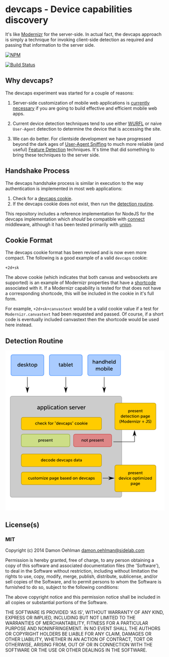 # devcaps - Device capabilities discovery

It's like [Modernizr](http://modernizr.com) for the server-side.  In actual
fact, the devcaps approach is simply a technique for invoking client-side
detection as required and passing that information to the server side.


[![NPM](https://nodei.co/npm/devcaps.png)](https://nodei.co/npm/devcaps/)

[![Build Status](https://img.shields.io/travis/DamonOehlman/devcaps.svg?branch=master)](https://travis-ci.org/DamonOehlman/devcaps) 

## Why devcaps?

The devcaps experiment was started for a couple of reasons:

1. Server-side customization of mobile web applications is
   [currently necessary](http://www.cloudfour.com/css-media-query-for-mobile-is-fools-gold/)
   if you are going to build effective and efficient mobile web apps.

2. Current device detection techniques tend to use either
   [WURFL](http://www.scientiamobile.com/) or naive `User-Agent` detection
   to determine the device that is accessing the site.

3. We can do better. For clientside development we have progressed beyond the
   dark ages of [User-Agent Sniffing](https://secure.wikimedia.org/wikipedia/en/wiki/Browser_sniffing)
   to much more reliable (and useful)
   [Feature Detection](http://www.html5rocks.com/en/tutorials/detection/index.html)
   techniques. It's time that did something to bring these techniques to the server side.

## Handshake Process

The devcaps handshake process is similar in execution to the way authentication is
implemented in most web applications:

1. Check for a [devcaps cookie](#cookie-format).
2. If the devcaps cookie does not exist, then run the
   [detection routine](#detection-routine).

This repository includes a reference implementation for NodeJS for the
devcaps implementation which _should_ be compatible with
[connect](https://github.com/senchalabs/connect) middleware, although it has
been tested primarily with [union](https://github.com/flatiron/union).

## Cookie Format

The devcaps cookie format has been revised and is now even more compact. The
following is a good example of a valid `devcaps` cookie:

```
+2d+sk
```

The above cookie (which indicates that both canvas and websockets are supported)
is an example of Modernizr properties that have a
[shortcode](https://github.com/DamonOehlman/devcaps/blob/master/codes.js)
associated with it. If a Modernizr capability is tested for that does not have a
corresponding shortcode, this will be included in the cookie in it's full form.

For example, `+2d+sk+canvastext` would be a valid cookie value if a test for
`Modernizr.canvastext` had been requested and passed.  Of course, if a short code
is eventually included canvastext then the shortcode would be used here instead.

## Detection Routine

![](https://raw.githubusercontent.com/DamonOehlman/devcaps/master/design/devcaps-process.png)

## License(s)

### MIT

Copyright (c) 2014 Damon Oehlman <damon.oehlman@sidelab.com>

Permission is hereby granted, free of charge, to any person obtaining
a copy of this software and associated documentation files (the
'Software'), to deal in the Software without restriction, including
without limitation the rights to use, copy, modify, merge, publish,
distribute, sublicense, and/or sell copies of the Software, and to
permit persons to whom the Software is furnished to do so, subject to
the following conditions:

The above copyright notice and this permission notice shall be
included in all copies or substantial portions of the Software.

THE SOFTWARE IS PROVIDED 'AS IS', WITHOUT WARRANTY OF ANY KIND,
EXPRESS OR IMPLIED, INCLUDING BUT NOT LIMITED TO THE WARRANTIES OF
MERCHANTABILITY, FITNESS FOR A PARTICULAR PURPOSE AND NONINFRINGEMENT.
IN NO EVENT SHALL THE AUTHORS OR COPYRIGHT HOLDERS BE LIABLE FOR ANY
CLAIM, DAMAGES OR OTHER LIABILITY, WHETHER IN AN ACTION OF CONTRACT,
TORT OR OTHERWISE, ARISING FROM, OUT OF OR IN CONNECTION WITH THE
SOFTWARE OR THE USE OR OTHER DEALINGS IN THE SOFTWARE.
